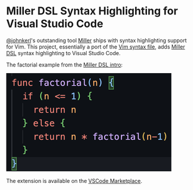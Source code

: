 # Miller DSL Syntax Highlighting for Visual Studio Code

[@johnkerl](https://github.com/johnkerl)'s outstanding tool [Miller](https://github.com/johnkerl/miller) ships with syntax highlighting support for Vim. This project, essentially a port of the [Vim syntax file](https://github.com/johnkerl/miller/blob/main/vim/syntax/mlr.vim), adds [Miller DSL](https://miller.readthedocs.io/en/latest/miller-programming-language/) syntax highlighting to Visual Studio Code.

The factorial example from the [Miller DSL intro](https://miller.readthedocs.io/en/latest/miller-programming-language/#functions-and-local-variables):

![example](images/function_example.png)

The extension is available on the [VSCode Marketplace](https://marketplace.visualstudio.com/).
